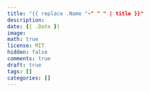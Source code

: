 ```yaml
---
title: "{{ replace .Name "-" " " | title }}"
description:
date: {{ .Date }}
image:
math: true
license: MIT
hidden: false
comments: true
draft: true
tags: []
categories: []
---
```

